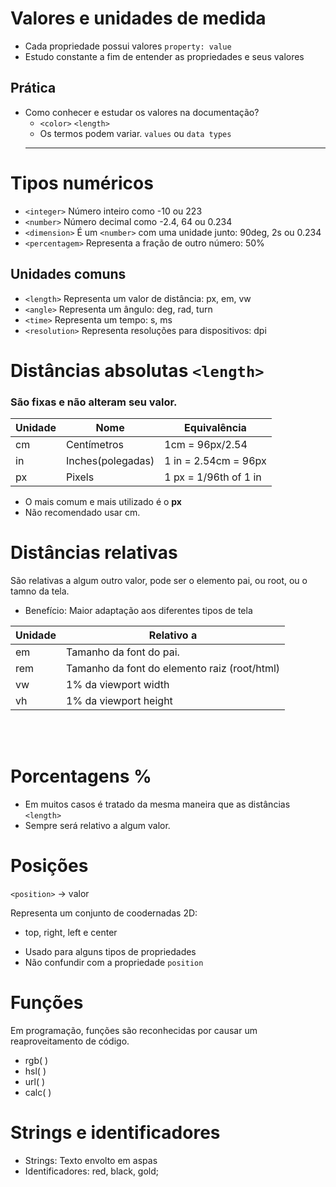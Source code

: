 # Valores e unidades de medida

* Cada propriedade possui valores `property: value`
* Estudo constante a fim de entender as propriedades e seus valores


## Prática

* Como conhecer e estudar os valores na documentação?
    * `<color>` `<length>`
    * Os termos podem variar. `values` ou `data types`
    <hr>


# Tipos numéricos

* `<integer>` Número inteiro como -10 ou 223
* `<number>` Número decimal como -2.4, 64 ou 0.234
* `<dimension>` É um `<number>` com uma unidade junto: 90deg, 2s ou 0.234
* `<percentagem>` Representa a fração de outro número: 50%

## Unidades comuns

* `<length>` Representa um valor de distância: px, em, vw
* `<angle>` Representa um ângulo: deg, rad, turn
* `<time>` Representa um tempo: s, ms
* `<resolution>` Representa resoluções para dispositivos: dpi

# Distâncias absolutas `<length>`

###  São fixas e não alteram seu valor.

 **Unidade** | **Nome** | **Equivalência**
 ------- | ------| --------
cm | Centímetros | 1cm = 96px/2.54
in | Inches(polegadas) | 1 in = 2.54cm = 96px 
px | Pixels | 1 px = 1/96th of 1 in 
<p>

* O mais comum e mais utilizado é o **px**
* Não recomendado usar cm.

# Distâncias relativas

São relativas a algum outro valor, pode ser o elemento pai, ou root, ou o tamno da tela.

* Benefício: Maior adaptação aos diferentes tipos de tela

**Unidade** | **Relativo a**
----------- | --------------
em | Tamanho da font do pai.
rem | Tamanho da font do elemento raiz (root/html)
vw | 1% da viewport width
vh | 1% da viewport height
<br>
<br>

# Porcentagens %

* Em muitos casos é tratado da mesma maneira que as distâncias `<length>`
* Sempre será relativo a algum valor.


# Posições

`<position>` -> valor

Representa um conjunto de coodernadas 2D:
- top, right, left e center

* Usado para alguns tipos de propriedades
* Não confundir com a propriedade `position`

# Funções

Em programação, funções são reconhecidas por causar um reaproveitamento de código.


* rgb( )
* hsl( )
* url( )
* calc( )

# Strings e identificadores
* Strings: Texto envolto em aspas
* Identificadores: red, black, gold;
